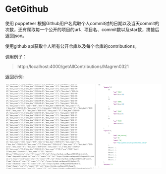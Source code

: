 # GetGithub
使用 puppeteer 根据Github用户名爬取个人commit过的日期以及当天commit的次数，还有爬取每一个公开的项目的url、项目名、commit数以及star数，拼接后返回json。

使用github api获取个人所有公开仓库以及每个仓库的contributions。

调用例子：
> http://localhost:4000/getAllContributions/Magren0321

返回示例:  

![](./img/test.png)